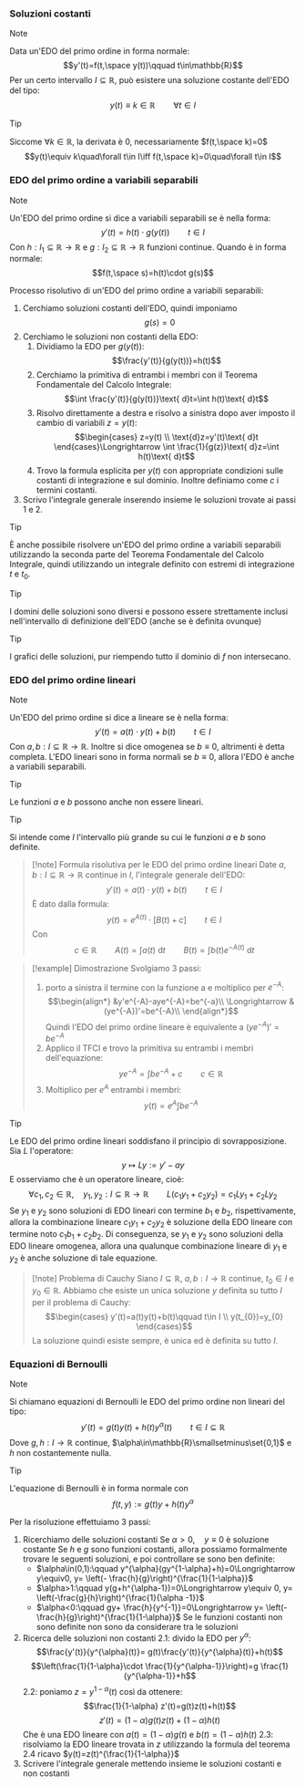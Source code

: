 ### Soluzioni costanti
>[!note]
>Data un'EDO del primo ordine in forma normale: $$y'(t)=f(t,\space y(t))\qquad t\in\mathbb{R}$$
>Per un certo intervallo $I\subseteq\mathbb{R}$, può esistere una soluzione costante dell'EDO del tipo: $$y(t)\equiv k\in\mathbb{R}\qquad\forall t\in I$$

>[!tip]
>Siccome $\forall k\in\mathbb{R}$, la derivata è $0$, necessariamente $f(t,\space k)=0$
>$$y(t)\equiv k\quad\forall t\in I\iff f(t,\space k)=0\quad\forall t\in I$$

### EDO del primo ordine a variabili separabili
>[!note]
>Un'EDO del primo ordine si dice a variabili separabili se è nella forma: $$y'(t)=h(t)\cdot g(y(t))\qquad t\in I$$
>Con $h: I_{1}\subseteq\mathbb{R}\to\mathbb{R}$ e $g: I_{2}\subseteq\mathbb{R}\to\mathbb{R}$ funzioni continue. Quando è in forma normale: $$f(t,\space s)=h(t)\cdot g(s)$$

Processo risolutivo di un'EDO del primo ordine a variabili separabili:
1. Cerchiamo soluzioni costanti dell'EDO, quindi imponiamo $$g(s)=0$$
2. Cerchiamo le soluzioni non costanti della EDO:
	1. Dividiamo la EDO per $g(y(t))$: $$\frac{y'(t)}{g(y(t))}=h(t)$$
	2. Cerchiamo la primitiva di entrambi i membri con il Teorema Fondamentale del Calcolo Integrale: $$\int \frac{y'(t)}{g(y(t))}\text{ d}t=\int h(t)\text{ d}t$$
	3. Risolvo direttamente a destra e risolvo a sinistra dopo aver imposto il cambio di variabili $z=y(t)$: $$\begin{cases} z=y(t) \\ \text{d}z=y'(t)\text{ d}t \end{cases}\Longrightarrow \int \frac{1}{g(z)}\text{ d}z=\int h(t)\text{ d}t$$
	4. Trovo la formula esplicita per $y(t)$ con appropriate condizioni sulle costanti di integrazione e sul dominio. Inoltre definiamo come $c$ i termini costanti.
3. Scrivo l'integrale generale inserendo insieme le soluzioni trovate ai passi 1 e 2.

>[!tip]
>È anche possibile risolvere un'EDO del primo ordine a variabili separabili utilizzando la seconda parte del Teorema Fondamentale del Calcolo Integrale, quindi utilizzando un integrale definito con estremi di integrazione $t$ e $t_{0}$.

>[!tip]
>I domini delle soluzioni sono diversi e possono essere strettamente inclusi nell'intervallo di definizione dell'EDO (anche se è definita ovunque)

>[!tip]
>I grafici delle soluzioni, pur riempendo tutto il dominio di $f$ non intersecano.

### EDO del primo ordine lineari
>[!note]
>Un'EDO del primo ordine si dice a lineare se è nella forma: $$y'(t)=a(t)\cdot y(t)+b(t)\qquad t\in I$$
>Con $a,b: I\subseteq\mathbb{R}\to\mathbb{R}$. Inoltre si dice omogenea se $b\equiv 0$, altrimenti è detta completa. L'EDO lineari sono in forma normali se $b\equiv 0$, allora l'EDO è anche a variabili separabili.

>[!tip]
>Le funzioni $a$ e $b$ possono anche non essere lineari.

>[!tip]
>Si intende come $I$ l'intervallo più grande su cui le funzioni $a$ e $b$ sono definite.

>[!note] Formula risolutiva per le EDO del primo ordine lineari
>Date $a,b:I\subseteq\mathbb{R}\to\mathbb{R}$ continue in $I$, l'integrale generale dell'EDO: $$y'(t)=a(t)\cdot y(t)+b(t)\qquad t\in I$$
>È dato dalla formula: $$y(t)=e^{A(t)}\cdot [B(t)+c]\qquad t\in I$$
>Con $$c\in\mathbb{R}\qquad A(t)=\int a(t)\text{ d}t\qquad B(t)=\int b(t)e^{-A(t)}\text{ d}t$$

>[!example] Dimostrazione
>Svolgiamo 3 passi:
>1. porto a sinistra il termine con la funzione a e moltiplico per $e^{-A}$: $$\begin{align*}
&y'e^{-A}-aye^{-A}=be^{-a}\\
\Longrightarrow & (ye^{-A})'=be^{-A}\\
\end{align*}$$
>Quindi l'EDO del primo ordine lineare è equivalente a $(ye^{-A})'=be^{-A}$
>2. Applico il TFCI e trovo la primitiva su entrambi i membri dell'equazione: $$ye^{-A}=\int be^{-A}+c\qquad c\in\mathbb{R}$$
>3. Moltiplico per $e^{A}$ entrambi i membri: $$y(t)=e^{A}\int be^{-A}$$

>[!tip]
>Le EDO del primo ordine lineari soddisfano il principio di sovrapposizione. Sia $L$ l'operatore: $$y\mapsto Ly:= y'-ay$$
>E osserviamo che è un operatore lineare, cioè: $$\forall c_{1},c_{2}\in \mathbb{R},\quad y_{1},y_{2}: I\subseteq \mathbb{R}\to\mathbb{R}\qquad L(c_{1}y_{1}+c_{2}y_{2})=c_{1}Ly_{1}+c_{2}Ly_{2}$$
>Se $y_{1}$ e $y_2$ sono soluzioni di EDO lineari con termine $b_{1}$ e $b_{2}$, rispettivamente, allora la combinazione lineare $c_{1}y_{1}+c_{2}y_{2}$ è soluzione della EDO lineare con termine noto $c_{1}b_{1}+c_{2}b_{2}$. Di conseguenza, se $y_{1}$ e $y_{2}$ sono soluzioni della EDO lineare omogenea, allora una qualunque combinazione lineare di $y_{1}$ e $y_{2}$ è anche soluzione di tale equazione.

>[!note] Problema di Cauchy
>Siano $I\subseteq\mathbb{R}$, $a,b:I\to\mathbb{R}$ continue, $t_{0}\in I$ e $y_{0}\in \mathbb{R}$. Abbiamo che esiste un unica soluzione $y$ definita su tutto $I$ per il problema di Cauchy: $$\begin{cases}
y'(t)=a(t)y(t)+b(t)\qquad t\in I \\
y(t_{0})=y_{0}
\end{cases}$$
>La soluzione quindi esiste sempre, è unica ed è definita su tutto $I$.

### Equazioni di Bernoulli
>[!note]
>Si chiamano equazioni di Bernoulli le EDO del primo ordine non lineari del tipo: $$y'(t)=g(t)y(t)+h(t)y^{\alpha}(t)\qquad t\in I\subseteq \mathbb{R}$$
>Dove $g,h: I\to\mathbb{R}$ continue, $\alpha\in\mathbb{R}\smallsetminus\set{0,1}$ e $h$ non costantemente nulla.

>[!tip]
>L'equazione di Bernoulli è in forma normale con $$f(t,y):=g(t)y+h(t)y^{\alpha}$$

Per la risoluzione effettuiamo 3 passi:
1. Ricerchiamo delle soluzioni costanti
	Se $\alpha>0,\quad y\equiv0$ è soluzione costante
	Se $h$ e $g$ sono funzioni costanti, allora possiamo formalmente trovare le seguenti soluzioni, e poi controllare se sono ben definite:
	- $\alpha\in(0,1):\qquad y^{\alpha}(gy^{1-\alpha}+h)=0\Longrightarrow y\equiv0, y= \left(- \frac{h}{g}\right)^{\frac{1}{1-\alpha}}$
	- $\alpha>1:\qquad y(g+h^{\alpha-1})=0\Longrightarrow y\equiv 0, y= \left(-\frac{g}{h}\right)^{\frac{1}{\alpha -1}}$
	- $\alpha<0:\qquad gy+ \frac{h}{y^{-1}}=0\Longrightarrow y= \left(- \frac{h}{g}\right)^{\frac{1}{1-\alpha}}$
	Se le funzioni costanti non sono definite non sono da considerare tra le soluzioni
2. Ricerca delle soluzioni non costanti
	2.1: divido la EDO per $y^{\alpha}$: $$\frac{y'(t)}{y^{\alpha}(t)}= g(t)\frac{y'(t)}{y^{\alpha}(t)}+h(t)$$ $$\left(\frac{1}{1-\alpha}\cdot \frac{1}{y^{\alpha-1}}\right)=g \frac{1}{y^{\alpha-1}}+h$$
	2.2: poniamo $z= y^{1-\alpha}(t)$ così da ottenere: $$\frac{1}{1-\alpha} z'(t)=g(t)z(t)+h(t)$$
	$$z'(t)=(1-\alpha)g(t)z(t)+(1-\alpha)h(t)$$
	Che è una EDO lineare con $a(t)= (1-\alpha)g(t)$ e $b(t)=(1-\alpha)h(t)$
	2.3: risolviamo la EDO lineare trovata in $z$ utilizzando la formula del teorema
	2.4 ricavo $y(t)=z(t)^{\frac{1}{1-\alpha}}$
3. Scrivere l'integrale generale mettendo insieme le soluzioni costanti e non costanti

